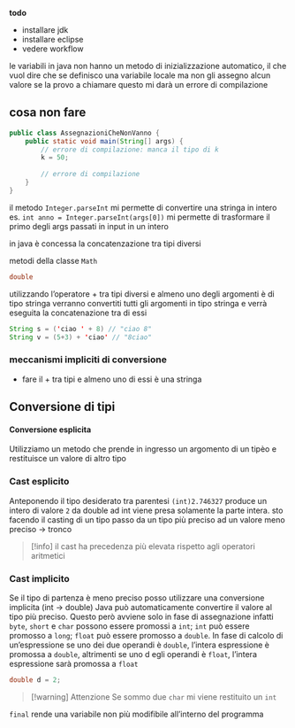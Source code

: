 **todo**
- installare jdk
- installare eclipse 
- vedere workflow

le variabili in java non hanno un metodo di inizializzazione automatico, il che vuol dire che se definisco una variabile locale ma non gli assegno alcun valore se la provo a chiamare questo mi darà un errore di compilazione

## cosa non fare
```java
public class AssegnazioniCheNonVanno {
	public static void main(String[] args) {
		// errore di compilazione: manca il tipo di k
		k = 50;
		
		// errore di compilazione 
	}
}
```



il metodo `Integer.parseInt` mi permette di convertire una stringa in intero
es.
`int anno = Integer.parseInt(args[0])` mi permette di trasformare il primo degli args passati in input in un intero

in java è concessa la concatenzazione tra tipi diversi

metodi della classe `Math`

```java
double 
```

utilizzando l’operatore + tra tipi diversi e almeno uno degli argomenti è di tipo stringa verranno convertiti tutti gli argomenti in tipo stringa e verrà eseguita la concatenazione tra di essi

```java
String s = ('ciao ' + 8) // "ciao 8"
String v = (5+3) + 'ciao' // "8ciao"
```

### meccanismi impliciti di conversione
- fare il + tra tipi e almeno uno di essi è una stringa
## Conversione di tipi
#### Conversione esplicita
Utilizziamo un metodo che prende in ingresso un argomento di un tipèo e restituisce un valore di altro tipo

### Cast esplicito
Anteponendo il tipo desiderato tra parentesi 
`(int)2.746327` produce un intero di valore `2`
da double ad int viene presa solamente la parte intera. sto facendo il casting di un tipo
passo da un tipo più preciso ad un valore meno preciso → tronco

> [!info] 
> il cast ha precedenza più elevata rispetto agli operatori aritmetici
> 

### Cast implicito
Se il tipo di partenza è meno preciso posso utilizzare una conversione implicita (int → double) Java può automaticamente convertire il valore al tipo più preciso. Questo però avviene solo in fase di assegnazione infatti `byte`, `short` e `char` possono essere promossi a `int`; `int` può essere promosso a `long`;
`float` può essere promosso a `double`.
In fase di calcolo di un’espressione se uno dei due operandi è `double`, l’intera espressione è promossa a `double`, altrimenti se uno d egli operandi è `float`, l’intera espressione sarà promossa a `float`

```java
double d = 2;
```

> [!warning] Attenzione
> Se sommo due `char` mi viene restituito un `int`

`final` rende una variabile non più modifibile all’interno del programma

